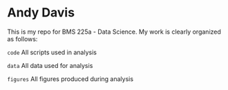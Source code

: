 # Andy Davis

This is my repo for BMS 225a - Data Science. My work is clearly organized as follows:

`code` All scripts used in analysis

`data` All data used for analysis

`figures` All figures produced during analysis